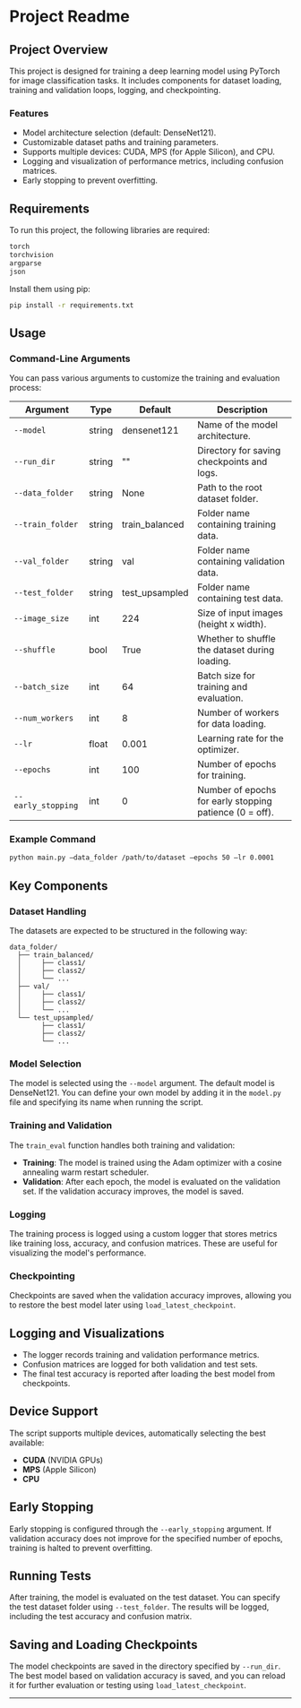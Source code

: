 # Project Readme

## Project Overview

This project is designed for training a deep learning model using PyTorch for image classification tasks. It includes components for dataset loading, training and validation loops, logging, and checkpointing.

### Features
- Model architecture selection (default: DenseNet121).
- Customizable dataset paths and training parameters.
- Supports multiple devices: CUDA, MPS (for Apple Silicon), and CPU.
- Logging and visualization of performance metrics, including confusion matrices.
- Early stopping to prevent overfitting.

## Requirements

To run this project, the following libraries are required:

```bash
torch
torchvision
argparse
json
```

Install them using pip:
```bash
pip install -r requirements.txt
```

## Usage

### Command-Line Arguments

You can pass various arguments to customize the training and evaluation process:

| Argument             | Type   | Default         | Description                                            |
|----------------------|--------|-----------------|--------------------------------------------------------|
| `--model`            | string | densenet121      | Name of the model architecture.                        |
| `--run_dir`          | string | ""              | Directory for saving checkpoints and logs.             |
| `--data_folder`      | string | None            | Path to the root dataset folder.                       |
| `--train_folder`     | string | train_balanced  | Folder name containing training data.                  |
| `--val_folder`       | string | val             | Folder name containing validation data.                |
| `--test_folder`      | string | test_upsampled  | Folder name containing test data.                      |
| `--image_size`       | int    | 224             | Size of input images (height x width).                 |
| `--shuffle`          | bool   | True            | Whether to shuffle the dataset during loading.         |
| `--batch_size`       | int    | 64              | Batch size for training and evaluation.                |
| `--num_workers`      | int    | 8               | Number of workers for data loading.                    |
| `--lr`               | float  | 0.001           | Learning rate for the optimizer.                       |
| `--epochs`           | int    | 100             | Number of epochs for training.                         |
| `--early_stopping`   | int    | 0               | Number of epochs for early stopping patience (0 = off).|

### Example Command
```bash
python main.py –data_folder /path/to/dataset –epochs 50 –lr 0.0001
```

## Key Components

### Dataset Handling

The datasets are expected to be structured in the following way:
```
data_folder/
  ├── train_balanced/
  │     ├── class1/
  │     ├── class2/
  │     └── ...
  ├── val/
  │     ├── class1/
  │     ├── class2/
  │     └── ...
  └── test_upsampled/
        ├── class1/
        ├── class2/
        └── ...
```
### Model Selection

The model is selected using the `--model` argument. The default model is DenseNet121. You can define your own model by adding it in the `model.py` file and specifying its name when running the script.

### Training and Validation

The `train_eval` function handles both training and validation:

- **Training**: The model is trained using the Adam optimizer with a cosine annealing warm restart scheduler.
- **Validation**: After each epoch, the model is evaluated on the validation set. If the validation accuracy improves, the model is saved.

### Logging

The training process is logged using a custom logger that stores metrics like training loss, accuracy, and confusion matrices. These are useful for visualizing the model's performance.

### Checkpointing

Checkpoints are saved when the validation accuracy improves, allowing you to restore the best model later using `load_latest_checkpoint`.

## Logging and Visualizations

- The logger records training and validation performance metrics.
- Confusion matrices are logged for both validation and test sets.
- The final test accuracy is reported after loading the best model from checkpoints.

## Device Support

The script supports multiple devices, automatically selecting the best available:

- **CUDA** (NVIDIA GPUs)
- **MPS** (Apple Silicon)
- **CPU**

## Early Stopping

Early stopping is configured through the `--early_stopping` argument. If validation accuracy does not improve for the specified number of epochs, training is halted to prevent overfitting.

## Running Tests

After training, the model is evaluated on the test dataset. You can specify the test dataset folder using `--test_folder`. The results will be logged, including the test accuracy and confusion matrix.

## Saving and Loading Checkpoints

The model checkpoints are saved in the directory specified by `--run_dir`. The best model based on validation accuracy is saved, and you can reload it for further evaluation or testing using `load_latest_checkpoint`.

---